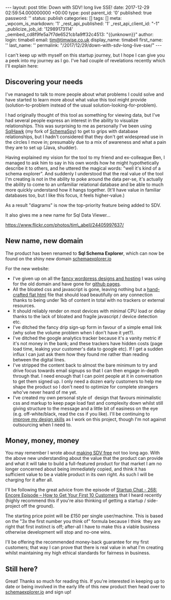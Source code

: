 \--- layout: post title: Down with SDV! long live SSE! date: 2017-12-29 02:59:54.000000000 +00:00 type: post parent\_id: '0' published: true password: '' status: publish categories: \[\] tags: \[\] meta: \_wpcom\_is\_markdown: '1' \_rest\_api\_published: '1' \_rest\_api\_client\_id: "-1" \_publicize\_job\_id: '12989173114' \_oembed\_cd8f9fe5a7f7de6521cb1a9ff32c4513: "{{unknown}}" author: login: timabell email: tim@timwise.co.uk display\_name: timabell first\_name: '' last\_name: '' permalink: "/2017/12/29/down-with-sdv-long-live-sse/" ---

I can't keep up with myself on this startup journey, but I hope I can give you a peek into my journey as I go. I've had couple of revelations recently which I'll explain here:

Discovering your needs
----------------------

I've managed to talk to more people about what problems I could solve and have started to learn more about what value this tool might provide (solution-to-problem instead of the usual solution-looking-for-problem).

I had originally thought of this tool as something for viewing data, but I've had several people express an interest in the ability to visualize relationships. This was surprising to me as personally I've been using [SqlHawk](http://timabell.github.io/sqlHawk/) (my fork of [SchemaSpy](http://schemaspy.org/)) to get to grips with database relationships, but I hadn't considered that they don't get widespread use in the circles I move in; presumably due to a mix of awareness and what a pain they are to set up (Java, shudder).

Having explained my vision for the tool to my friend and ex-colleague Ben, I managed to ask him to say in his own words how he might hypothetically describe it to others, and he uttered the magical words: "well it's kind of a schema explorer". And suddenly I understood that the real value of the tool I'm creating is not in the ability to poke around the data per-se, it's actually the ability to come to an unfamiliar relational database and be able to much more quickly understand how it hangs together. (It'll have value in familiar databases too, but I like this focus, it feels higher-value.)

As a result "diagrams" is now the top-priority feature being added to SDV.

It also gives me a new name for Sql Data Viewer...

https://www.flickr.com/photos/tim\_abell/24405997637/

New name, new domain
--------------------

The product has been renamed to **Sql Schema Explorer**, which can now be found on the shiny new domain [schemaexplorer.io](http://schemaexplorer.io)

For the new website:

*   I've given up on all the [fancy wordpress designs and hosting](http://blog.timwise.co.uk/2017/10/22/choosing-wordpress-hosting-for-a-new-idea/) I was using for the old domain and have gone for [github pages](https://pages.github.com/).
*   All the bloated css and javascript is gone, leaving nothing but a [hand-crafted flat html](https://github.com/timabell/sdv-website/blob/master/index.html) file that should load beautifully on any connection thanks to being under 1kb of content in total with no trackers or external resources.
*   It should reliably render on most devices with minimal CPU load or delay thanks to the lack of bloated and fragile javascript / device detection etc.
*   I've ditched the fancy drip sign-up form in favour of a simple email link (why solve the volume problem when I don't have it yet?).
*   I've ditched the google analytics tracker because it's a vanity metric if it's not money in the bank; and these trackers have hidden costs (page load time, leaking your customer's data to google etc). If I get a sudden influx I can just ask them how they found me rather than reading between the digital lines.
*   I've stripped the content back to almost the bare minimum to try and drive focus towards email signups so that I can then engage in-depth through that. I need enough that I can point people at it in conversation to get them signed up. I only need a dozen early customers to help me shape the product so I don't need to optimize for complete strangers who've never heard of me yet.
*   I've created my own personal style of  design that favours minimalistic css and markup to keep page load fast and complexity down whilst still giving structure to the message and a little bit of easiness on the eye (e.g. off-white/black, read the css if you like). I'll be continuing to [improve my design skills](https://designacademy.io/) as I work on this project, though I'm not against outsourcing when I need to.

Money, money, money
-------------------

You may remember I wrote about [making SDV free](http://blog.timwise.co.uk/2017/11/17/why-sdv-could-be-a-billion-dollar-business/) not too long ago. With the above new understanding about the value that the product can provide and what it will take to build a full-featured product for that market I am no longer concerned about being immediately copied, and think it has sufficient value to be a viable product in its own right. As such I will be charging for it after all.

I'll be following the great advice from the episode of [Startup Chat - 268: Encore Episode – How to Get Your First 10 Customers](https://thestartupchat.com/ep268/) that I heard recently (highly recommend this if you're also thinking of getting a startup / side-project off the ground).

The starting price point will be £150 per single user/machine. This is based on the "3x the first number you think of" formula because I think  they are right that first instinct is off; after-all I have to make this a viable business otherwise development will stop and no-one wins.

I'll be offering the recommended money-back guarantee for my first customers; that way I can prove that there is real value in what I'm creating whilst maintaining my high ethical standards for fairness in business.

Still here?
-----------

Great! Thanks so much for reading this. If you're interested in keeping up to date or being involved in the early life of this new product then head over to [schemaexplorer.io](http://schemaexplorer.io) and sign up!